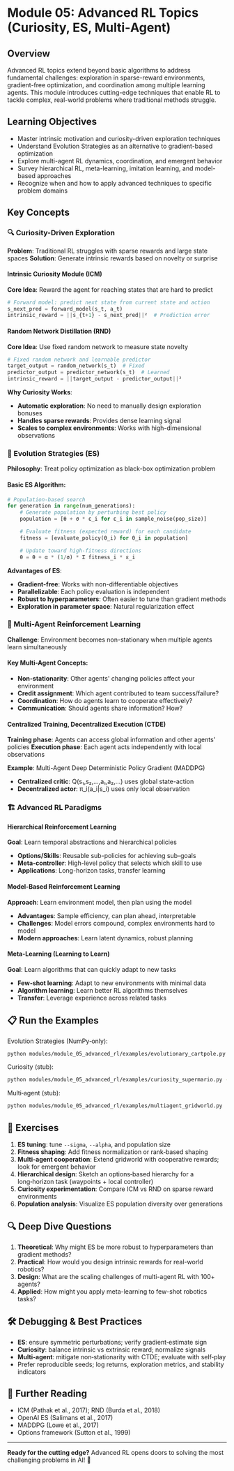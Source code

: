 # Module 05: Advanced RL Topics (Curiosity, ES, Multi‑Agent)

## Overview
Advanced RL topics extend beyond basic algorithms to address fundamental challenges: exploration in sparse-reward environments, gradient-free optimization, and coordination among multiple learning agents. This module introduces cutting-edge techniques that enable RL to tackle complex, real-world problems where traditional methods struggle.

## Learning Objectives
- Master intrinsic motivation and curiosity-driven exploration techniques
- Understand Evolution Strategies as an alternative to gradient-based optimization
- Explore multi-agent RL dynamics, coordination, and emergent behavior
- Survey hierarchical RL, meta-learning, imitation learning, and model-based approaches
- Recognize when and how to apply advanced techniques to specific problem domains

## Key Concepts

### 🔍 Curiosity-Driven Exploration
**Problem**: Traditional RL struggles with sparse rewards and large state spaces
**Solution**: Generate intrinsic rewards based on novelty or surprise

#### Intrinsic Curiosity Module (ICM)
**Core Idea**: Reward the agent for reaching states that are hard to predict
```python
# Forward model: predict next state from current state and action
s_next_pred = forward_model(s_t, a_t)
intrinsic_reward = ||s_{t+1} - s_next_pred||²  # Prediction error
```

#### Random Network Distillation (RND)
**Core Idea**: Use fixed random network to measure state novelty
```python
# Fixed random network and learnable predictor
target_output = random_network(s_t)  # Fixed
predictor_output = predictor_network(s_t)  # Learned
intrinsic_reward = ||target_output - predictor_output||²
```

**Why Curiosity Works**:
- **Automatic exploration**: No need to manually design exploration bonuses
- **Handles sparse rewards**: Provides dense learning signal
- **Scales to complex environments**: Works with high-dimensional observations

### 🧬 Evolution Strategies (ES)
**Philosophy**: Treat policy optimization as black-box optimization problem

#### Basic ES Algorithm:
```python
# Population-based search
for generation in range(num_generations):
    # Generate population by perturbing best policy
    population = [θ + σ * ε_i for ε_i in sample_noise(pop_size)]

    # Evaluate fitness (expected reward) for each candidate
    fitness = [evaluate_policy(θ_i) for θ_i in population]

    # Update toward high-fitness directions
    θ = θ + α * (1/σ) * Σ fitness_i * ε_i
```

**Advantages of ES**:
- **Gradient-free**: Works with non-differentiable objectives
- **Parallelizable**: Each policy evaluation is independent
- **Robust to hyperparameters**: Often easier to tune than gradient methods
- **Exploration in parameter space**: Natural regularization effect

### 🤝 Multi-Agent Reinforcement Learning
**Challenge**: Environment becomes non-stationary when multiple agents learn simultaneously

#### Key Multi-Agent Concepts:
- **Non-stationarity**: Other agents' changing policies affect your environment
- **Credit assignment**: Which agent contributed to team success/failure?
- **Coordination**: How do agents learn to cooperate effectively?
- **Communication**: Should agents share information? How?

#### Centralized Training, Decentralized Execution (CTDE)
**Training phase**: Agents can access global information and other agents' policies
**Execution phase**: Each agent acts independently with local observations

**Example**: Multi-Agent Deep Deterministic Policy Gradient (MADDPG)
- **Centralized critic**: Q(s₁,s₂,...,a₁,a₂,...) uses global state-action
- **Decentralized actor**: π_i(a_i|s_i) uses only local observation

### 🏗️ Advanced RL Paradigms

#### Hierarchical Reinforcement Learning
**Goal**: Learn temporal abstractions and hierarchical policies
- **Options/Skills**: Reusable sub-policies for achieving sub-goals
- **Meta-controller**: High-level policy that selects which skill to use
- **Applications**: Long-horizon tasks, transfer learning

#### Model-Based Reinforcement Learning
**Approach**: Learn environment model, then plan using the model
- **Advantages**: Sample efficiency, can plan ahead, interpretable
- **Challenges**: Model errors compound, complex environments hard to model
- **Modern approaches**: Learn latent dynamics, robust planning

#### Meta-Learning (Learning to Learn)
**Goal**: Learn algorithms that can quickly adapt to new tasks
- **Few-shot learning**: Adapt to new environments with minimal data
- **Algorithm learning**: Learn better RL algorithms themselves
- **Transfer**: Leverage experience across related tasks

## 📋 Run the Examples
Evolution Strategies (NumPy‑only):
```bash
python modules/module_05_advanced_rl/examples/evolutionary_cartpole.py --generations 5 --population 32 --seed 0
```

Curiosity (stub):
```bash
python modules/module_05_advanced_rl/examples/curiosity_supermario.py --env SuperMarioBros-1-1-v0
```

Multi‑agent (stub):
```bash
python modules/module_05_advanced_rl/examples/multiagent_gridworld.py
```

## 🔬 Exercises
1. **ES tuning**: tune `--sigma`, `--alpha`, and population size
2. **Fitness shaping**: Add fitness normalization or rank‑based shaping
3. **Multi-agent cooperation**: Extend gridworld with cooperative rewards; look for emergent behavior
4. **Hierarchical design**: Sketch an options‑based hierarchy for a long‑horizon task (waypoints + local controller)
5. **Curiosity experimentation**: Compare ICM vs RND on sparse reward environments
6. **Population analysis**: Visualize ES population diversity over generations

## 🔍 Deep Dive Questions
1. **Theoretical**: Why might ES be more robust to hyperparameters than gradient methods?
2. **Practical**: How would you design intrinsic rewards for real-world robotics?
3. **Design**: What are the scaling challenges of multi-agent RL with 100+ agents?
4. **Applied**: How might you apply meta-learning to few-shot robotics tasks?

## 🛠️ Debugging & Best Practices
- **ES**: ensure symmetric perturbations; verify gradient‑estimate sign
- **Curiosity**: balance intrinsic vs extrinsic reward; normalize signals
- **Multi‑agent**: mitigate non‑stationarity with CTDE; evaluate with self‑play
- Prefer reproducible seeds; log returns, exploration metrics, and stability indicators

## 📖 Further Reading
- ICM (Pathak et al., 2017); RND (Burda et al., 2018)
- OpenAI ES (Salimans et al., 2017)
- MADDPG (Lowe et al., 2017)
- Options framework (Sutton et al., 1999)

---

**Ready for the cutting edge?** Advanced RL opens doors to solving the most challenging problems in AI! 🚀
